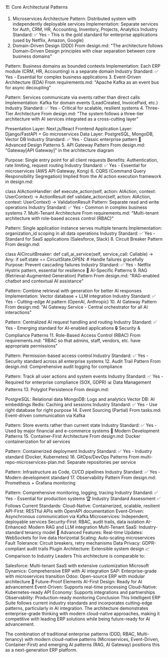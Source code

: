 🏗️ Core Architectural Patterns
1. Microservices Architecture
Pattern: Distributed system with independently deployable services
Implementation: Separate services for Auth, CRM, HR, Accounting, Inventory, Projects, Analytics
Industry Standard: ✅ Yes - This is the gold standard for enterprise applications (used by Netflix, Amazon, Google)
2. Domain-Driven Design (DDD)
From design.md: "The architecture follows Domain-Driven Design principles with clear separation between core business domains"

Pattern: Business domains as bounded contexts
Implementation: Each ERP module (CRM, HR, Accounting) is a separate domain
Industry Standard: ✅ Yes - Essential for complex business applications
3. Event-Driven Architecture (EDA)
From requirements.md: "Apache Kafka as an event bus for async decoupling"

Pattern: Services communicate via events rather than direct calls
Implementation: Kafka for domain events (LeadCreated, InvoicePaid, etc.)
Industry Standard: ✅ Yes - Critical for scalable, resilient systems
4. Three-Tier Architecture
From design.md: "The system follows a three-tier architecture with AI services integrated as a cross-cutting layer"

Presentation Layer: Next.js/React Frontend
Application Layer: Django/FastAPI + Go microservices
Data Layer: PostgreSQL, MongoDB, Vector DB
Industry Standard: ✅ Yes - Classic enterprise pattern
🎯 Advanced Design Patterns
5. API Gateway Pattern
From design.md: "Gateway[API Gateway]" in the architecture diagram

Purpose: Single entry point for all client requests
Benefits: Authentication, rate limiting, request routing
Industry Standard: ✅ Yes - Essential for microservices (AWS API Gateway, Kong)
6. CQRS (Command Query Responsibility Segregation)
Implied from the AI action execution framework in design.md:

class AIActionHandler:
    def execute_action(self, action: AIAction, context: UserContext) -> ActionResult
    def validate_action(self, action: AIAction, context: UserContext) -> ValidationResult
Pattern: Separate read and write operations
Industry Standard: ✅ Yes - Common in complex business systems
7. Multi-Tenant Architecture
From requirements.md: "Multi-tenant architecture with role-based access control (RBAC)"

Pattern: Single application instance serves multiple tenants
Implementation: organization_id scoping in all data operations
Industry Standard: ✅ Yes - Standard for SaaS applications (Salesforce, Slack)
8. Circuit Breaker Pattern
From design.md:

class AICircuitBreaker:
    def call_ai_service(self, service_call: Callable) -> Any:
        if self.state == CircuitState.OPEN:
            # Handle failures gracefully
Purpose: Prevent cascading failures
Industry Standard: ✅ Yes - Netflix Hystrix pattern, essential for resilience
🤖 AI-Specific Patterns
9. RAG (Retrieval-Augmented Generation) Pattern
From design.md: "RAG-enabled chatbot and contextual AI assistance"

Pattern: Combine retrieval with generation for better AI responses
Implementation: Vector database + LLM integration
Industry Standard: ✅ Yes - Cutting-edge AI pattern (OpenAI, Anthropic)
10. AI Gateway Pattern
From design.md: "AI Gateway Service - Central orchestrator for all AI interactions"

Pattern: Centralized AI request handling and routing
Industry Standard: ✅ Yes - Emerging standard for AI-enabled applications
🔒 Security & Compliance Patterns
11. Role-Based Access Control (RBAC)
From requirements.md: "RBAC so that admins, staff, vendors, etc. have appropriate permissions"

Pattern: Permission-based access control
Industry Standard: ✅ Yes - Security standard across all enterprise systems
12. Audit Trail Pattern
From design.md: Comprehensive audit logging for compliance

Pattern: Track all user actions and system events
Industry Standard: ✅ Yes - Required for enterprise compliance (SOX, GDPR)
📊 Data Management Patterns
13. Polyglot Persistence
From design.md:

PostgreSQL: Relational data
MongoDB: Logs and analytics
Vector DB: AI embeddings
Redis: Caching and sessions
Industry Standard: ✅ Yes - Use right database for right purpose
14. Event Sourcing (Partial)
From tasks.md: Event-driven communication via Kafka

Pattern: Store events rather than current state
Industry Standard: ✅ Yes - Used by major financial and e-commerce systems
🚀 Modern Development Patterns
15. Container-First Architecture
From design.md: Docker containerization for all services

Pattern: Containerized deployment
Industry Standard: ✅ Yes - Industry standard (Docker, Kubernetes)
16. GitOps/DevOps Patterns
From multi-repo-microservices-plan.md: Separate repositories per service

Pattern: Infrastructure as Code, CI/CD pipelines
Industry Standard: ✅ Yes - Modern development standard
17. Observability Pattern
From design.md: Prometheus + Grafana monitoring

Pattern: Comprehensive monitoring, logging, tracing
Industry Standard: ✅ Yes - Essential for production systems
🏆 Industry Standard Assessment
✅ Follows Current Standards:
Cloud-Native: Containerized, scalable, resilient
API-First: RESTful APIs with OpenAPI documentation
Event-Driven: Asynchronous communication via Kafka
Microservices: Independent, deployable services
Security-First: RBAC, audit trails, data isolation
AI-Enhanced: Modern RAG and LLM integration
Multi-Tenant SaaS: Industry-standard tenancy model
🎯 Advanced Features:
Real-time Updates: WebSockets for live data
Horizontal Scaling: Auto-scaling microservices
Fault Tolerance: Circuit breakers, retry mechanisms
Data Privacy: GDPR-compliant audit trails
Plugin Architecture: Extensible system design
📈 Comparison to Industry Leaders
This architecture is comparable to:

Salesforce: Multi-tenant SaaS with extensive customization
Microsoft Dynamics: Comprehensive ERP with AI integration
SAP: Enterprise-grade with microservices transition
Odoo: Open-source ERP with modular architecture
🔮 Future-Proof Elements
AI-First Design: Ready for AI advancement
Event-Driven: Supports real-time processing
Cloud-Native: Kubernetes-ready
API Economy: Supports integrations and partnerships
Observability: Production-ready monitoring
Conclusion
This Intelligent ERP Suite follows current industry standards and incorporates cutting-edge patterns, particularly in AI integration. The architecture demonstrates enterprise-grade thinking with modern cloud-native approaches, making it competitive with leading ERP solutions while being future-ready for AI advancement.

The combination of traditional enterprise patterns (DDD, RBAC, Multi-tenancy) with modern cloud-native patterns (Microservices, Event-Driven, Container-First) and emerging AI patterns (RAG, AI Gateway) positions this as a next-generation ERP platform.